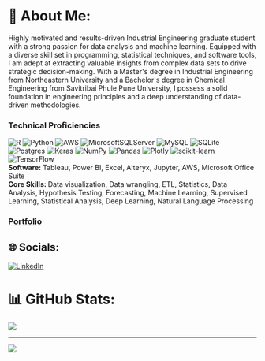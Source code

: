 # 💫 About Me:
Highly motivated and results-driven Industrial Engineering graduate student with a strong passion for data analysis and machine learning. Equipped with a diverse skill set in programming, statistical techniques, and software tools, I am adept at extracting valuable insights from complex data sets to drive strategic decision-making. With a Master's degree in Industrial Engineering from Northeastern University and a Bachelor's degree in Chemical Engineering from Savitribai Phule Pune University, I possess a solid foundation in engineering principles and a deep understanding of data-driven methodologies.

### Technical Proficiencies
![R](https://img.shields.io/badge/r-%23276DC3.svg?style=flat&logo=r&logoColor=white) ![Python](https://img.shields.io/badge/python-3670A0?style=flat&logo=python&logoColor=ffdd54) ![AWS](https://img.shields.io/badge/AWS-%23FF9900.svg?style=flat&logo=amazon-aws&logoColor=white) ![MicrosoftSQLServer](https://img.shields.io/badge/Microsoft%20SQL%20Sever-CC2927?style=flat&logo=microsoft%20sql%20server&logoColor=white) ![MySQL](https://img.shields.io/badge/mysql-%2300f.svg?style=flat&logo=mysql&logoColor=white) ![SQLite](https://img.shields.io/badge/sqlite-%2307405e.svg?style=flat&logo=sqlite&logoColor=white) ![Postgres](https://img.shields.io/badge/postgres-%23316192.svg?style=flat&logo=postgresql&logoColor=white) ![Keras](https://img.shields.io/badge/Keras-%23D00000.svg?style=flat&logo=Keras&logoColor=white) ![NumPy](https://img.shields.io/badge/numpy-%23013243.svg?style=flat&logo=numpy&logoColor=white) ![Pandas](https://img.shields.io/badge/pandas-%23150458.svg?style=flat&logo=pandas&logoColor=white) ![Plotly](https://img.shields.io/badge/Plotly-%233F4F75.svg?style=flat&logo=plotly&logoColor=white) ![scikit-learn](https://img.shields.io/badge/scikit--learn-%23F7931E.svg?style=flat&logo=scikit-learn&logoColor=white) ![TensorFlow](https://img.shields.io/badge/TensorFlow-%23FF6F00.svg?style=flat&logo=TensorFlow&logoColor=white)<br>
<b> Software: </b> Tableau, Power BI, Excel, Alteryx, Jupyter, AWS, Microsoft Office Suite <br>
<b> Core Skills: </b> Data visualization, Data wrangling, ETL, Statistics, Data Analysis, Hypothesis Testing, Forecasting, Machine Learning, Supervised Learning, Statistical Analysis, Deep Learning, Natural Language Processing

### [Portfolio](https://surajspatil99.github.io/SurajPatil.github.io/) 
 
## 🌐 Socials:
 [![LinkedIn](https://img.shields.io/badge/LinkedIn-%230077B5.svg?logo=linkedin&logoColor=white)](https://linkedin.com/in/-surajspatil) 


# 📊 GitHub Stats:
![](https://github-readme-stats.vercel.app/api/top-langs/?username=Surajspatil99&theme=default&hide_border=false&include_all_commits=false&count_private=false&layout=compact)

---
[![](https://visitcount.itsvg.in/api?id=Surajspatil99&icon=0&color=0)](https://visitcount.itsvg.in)

<!-- Proudly created with GPRM ( https://gprm.itsvg.in ) -->
